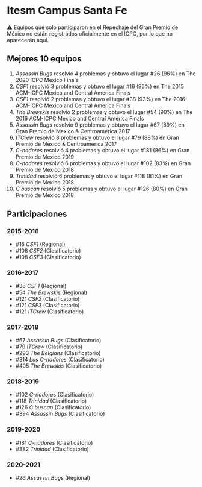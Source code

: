# Itesm Campus Santa Fe

:warning: Equipos que solo participaron en el Repechaje del Gran Premio de México no están registrados oficialmente en el ICPC, por lo que no aparecerán aquí.

## Mejores 10 equipos

1. _Assassin Bugs_ resolvió 4 problemas y obtuvo el lugar #26 (96%) en The 2020 ICPC Mexico Finals
1. _CSF1_ resolvió 3 problemas y obtuvo el lugar #16 (95%) en The 2015 ACM-ICPC Mexico and Central America Finals
1. _CSF1_ resolvió 2 problemas y obtuvo el lugar #38 (93%) en The 2016 ACM-ICPC Mexico and Central America Finals
1. _The Brewskis_ resolvió 2 problemas y obtuvo el lugar #54 (90%) en The 2016 ACM-ICPC Mexico and Central America Finals
1. _Assassin Bugs_ resolvió 9 problemas y obtuvo el lugar #67 (89%) en Gran Premio de Mexico & Centroamerica 2017
1. _ITCrew_ resolvió 8 problemas y obtuvo el lugar #79 (88%) en Gran Premio de Mexico & Centroamerica 2017
1. _C-nadores_ resolvió 4 problemas y obtuvo el lugar #181 (86%) en Gran Premio de Mexico 2019
1. _C-nadores_ resolvió 6 problemas y obtuvo el lugar #102 (83%) en Gran Premio de Mexico 2018
1. _Trinidad_ resolvió 6 problemas y obtuvo el lugar #118 (81%) en Gran Premio de Mexico 2018
1. _C buscan_ resolvió 5 problemas y obtuvo el lugar #126 (80%) en Gran Premio de Mexico 2018

## Participaciones

### 2015-2016

- #16 _CSF1_ (Regional)
- #108 _CSF2_ (Clasificatorio)
- #108 _CSF3_ (Clasificatorio)

### 2016-2017

- #38 _CSF1_ (Regional)
- #54 _The Brewskis_ (Regional)
- #121 _CSF2_ (Clasificatorio)
- #121 _CSF3_ (Clasificatorio)
- #121 _ITCrew_ (Clasificatorio)

### 2017-2018

- #67 _Assassin Bugs_ (Clasificatorio)
- #79 _ITCrew_ (Clasificatorio)
- #293 _The Belgians_ (Clasificatorio)
- #314 _Los C-nadores_ (Clasificatorio)
- #405 _The Brewskis_ (Clasificatorio)

### 2018-2019

- #102 _C-nadores_ (Clasificatorio)
- #118 _Trinidad_ (Clasificatorio)
- #126 _C buscan_ (Clasificatorio)
- #394 _Assassin Bugs_ (Clasificatorio)

### 2019-2020

- #181 _C-nadores_ (Clasificatorio)
- #382 _Trinidad_ (Clasificatorio)

### 2020-2021

- #26 _Assassin Bugs_ (Regional)



